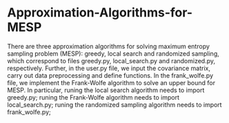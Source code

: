 # Approximation-Algorithms-for-MESP

There are three approximation algorithms for solving maximum entropy sampling problem (MESP): greedy, local search and randomized sampling, which correspond to files greedy.py, local_search.py and randomized.py, respectively. Further, in the user.py file, we input the covariance matrix, carry out data preprocessing and define functions. In the frank_wolfe.py file, we implement the Frank-Wolfe algorithm to solve an upper bound for MESP. In particular, runing the local search algorithm needs to import greedy.py; runing the Frank-Wolfe algorithm needs to import local_search.py; runing the randomized sampling algorithm needs to import frank_wolfe.py; 

